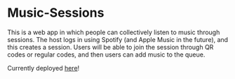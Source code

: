 # Music-Sessions
This is a web app in which people can collectively listen to music through sessions.
The host logs in using Spotify (and Apple Music in the future), and this creates a session. 
Users will be able to join the session through QR codes or regular codes, and then users can add music to the queue.

Currently deployed <a href="https://crafty-haiku-331014.nn.r.appspot.com/">here</a>!
